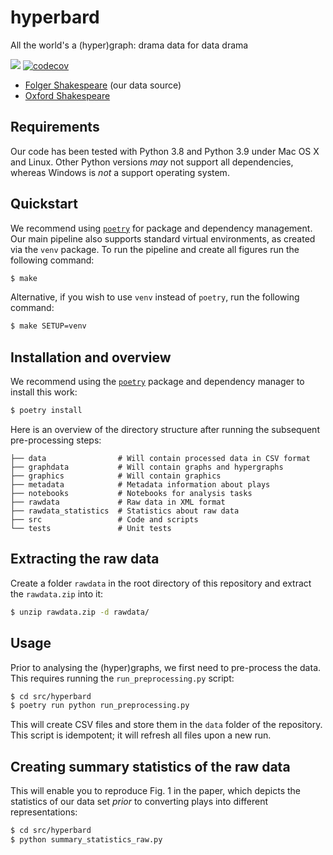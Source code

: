 # hyperbard
All the world's a (hyper)graph: drama data for data drama

<a href="https://codeclimate.com/repos/62a1a44d41bc7c32f8029bc8/maintainability"><img src="https://api.codeclimate.com/v1/badges/bf9e6df4ada06f51bd91/maintainability" /></a>
[![codecov](https://codecov.io/gh/hyperbard/hyperbard/branch/main/graph/badge.svg?token=D5QIXPFRB2)](https://codecov.io/gh/hyperbard/hyperbard)

- [Folger Shakespeare](https://shakespeare.folger.edu/download-the-folger-shakespeare-complete-set/) (our data source)
- [Oxford Shakespeare](https://oll.libertyfund.org/title/shakespeare-the-complete-works-of-william-shakespeare-part-1-the-oxford-shakespeare)

## Requirements

Our code has been tested with Python 3.8 and Python 3.9 under Mac OS
X and Linux. Other Python versions *may* not support all dependencies,
whereas Windows is *not* a support operating system.

## Quickstart

We recommend using [`poetry`](https://python-poetry.org) for package and
dependency management. Our main pipeline also supports standard virtual
environments, as created via the `venv` package. To run the pipeline and
create all figures run the following command:

```bash
$ make
```

Alternative, if you wish to use `venv` instead of `poetry`, run the
following command:

```bash
$ make SETUP=venv
```

## Installation and overview

We recommend using the [`poetry`](https://python-poetry.org) package and
dependency manager to install this work:

```bash
$ poetry install
```

Here is an overview of the directory structure after running the
subsequent pre-processing steps:

```
├── data                # Will contain processed data in CSV format
├── graphdata           # Will contain graphs and hypergraphs
├── graphics            # Will contain graphics
├── metadata            # Metadata information about plays
├── notebooks           # Notebooks for analysis tasks
├── rawdata             # Raw data in XML format
├── rawdata_statistics  # Statistics about raw data
├── src                 # Code and scripts
└── tests               # Unit tests
```

## Extracting the raw data

Create a folder `rawdata` in the root directory of this repository and
extract the `rawdata.zip` into it:

```bash
$ unzip rawdata.zip -d rawdata/
```

## Usage

Prior to analysing the (hyper)graphs, we first need to pre-process the
data. This requires running the `run_preprocessing.py` script:

```bash
$ cd src/hyperbard
$ poetry run python run_preprocessing.py
```

This will create CSV files and store them in the `data` folder of the
repository. This script is idempotent; it will refresh all files upon
a new run.

## Creating summary statistics of the raw data

This will enable you to reproduce Fig. 1 in the paper, which depicts the
statistics of our data set *prior* to converting plays into different
representations:

```bash
$ cd src/hyperbard
$ python summary_statistics_raw.py
```
